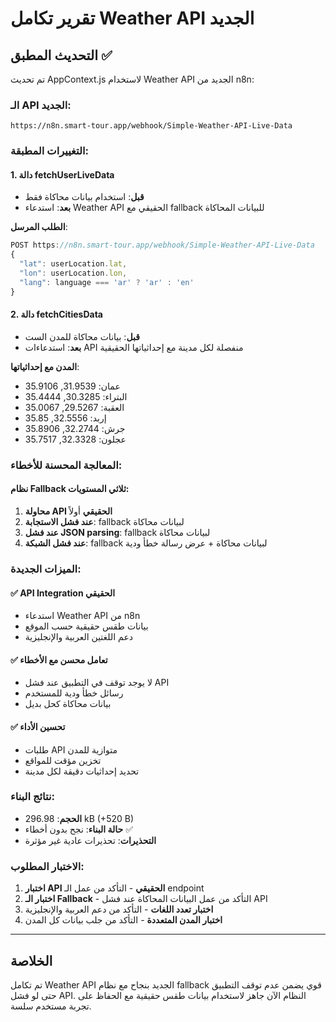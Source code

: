 # تقرير تكامل Weather API الجديد

## التحديث المطبق ✅

تم تحديث AppContext.js لاستخدام Weather API الجديد من n8n:

### الـ API الجديد:
```
https://n8n.smart-tour.app/webhook/Simple-Weather-API-Live-Data
```

### التغييرات المطبقة:

#### 1. دالة fetchUserLiveData
- **قبل**: استخدام بيانات محاكاة فقط
- **بعد**: استدعاء Weather API الحقيقي مع fallback للبيانات المحاكاة

**الطلب المرسل**:
```javascript
POST https://n8n.smart-tour.app/webhook/Simple-Weather-API-Live-Data
{
  "lat": userLocation.lat,
  "lon": userLocation.lon,
  "lang": language === 'ar' ? 'ar' : 'en'
}
```

#### 2. دالة fetchCitiesData
- **قبل**: بيانات محاكاة للمدن الست
- **بعد**: استدعاءات API منفصلة لكل مدينة مع إحداثياتها الحقيقية

**المدن مع إحداثياتها**:
- عمان: 31.9539, 35.9106
- البتراء: 30.3285, 35.4444
- العقبة: 29.5267, 35.0067
- إربد: 32.5556, 35.85
- جرش: 32.2744, 35.8906
- عجلون: 32.3328, 35.7517

### المعالجة المحسنة للأخطاء:

#### نظام Fallback ثلاثي المستويات:
1. **محاولة API الحقيقي** أولاً
2. **عند فشل الاستجابة**: fallback لبيانات محاكاة
3. **عند فشل JSON parsing**: fallback لبيانات محاكاة
4. **عند فشل الشبكة**: fallback لبيانات محاكاة + عرض رسالة خطأ ودية

### الميزات الجديدة:

#### ✅ API Integration الحقيقي
- استدعاء Weather API من n8n
- بيانات طقس حقيقية حسب الموقع
- دعم اللغتين العربية والإنجليزية

#### ✅ تعامل محسن مع الأخطاء
- لا يوجد توقف في التطبيق عند فشل API
- رسائل خطأ ودية للمستخدم
- بيانات محاكاة كحل بديل

#### ✅ تحسين الأداء
- طلبات API متوازية للمدن
- تخزين مؤقت للمواقع
- تحديد إحداثيات دقيقة لكل مدينة

### نتائج البناء:
- **الحجم**: 296.98 kB (+520 B)
- **حالة البناء**: نجح بدون أخطاء ✅
- **التحذيرات**: تحذيرات عادية غير مؤثرة

### الاختبار المطلوب:
1. **اختبار API الحقيقي** - التأكد من عمل الـ endpoint
2. **اختبار الـ Fallback** - التأكد من عمل البيانات المحاكاة عند فشل API
3. **اختبار تعدد اللغات** - التأكد من دعم العربية والإنجليزية
4. **اختبار المدن المتعددة** - التأكد من جلب بيانات كل المدن

---

## الخلاصة
تم تكامل Weather API الجديد بنجاح مع نظام fallback قوي يضمن عدم توقف التطبيق حتى لو فشل API. النظام الآن جاهز لاستخدام بيانات طقس حقيقية مع الحفاظ على تجربة مستخدم سلسة.
